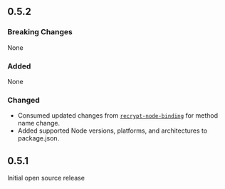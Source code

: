 
## 0.5.2

### Breaking Changes

None

### Added

None

### Changed

* Consumed updated changes from [`recrypt-node-binding`](https://github.com/IronCoreLabs/recrypt-node-binding) for method name change.
* Added supported Node versions, platforms, and architectures to package.json.


## 0.5.1

Initial open source release
